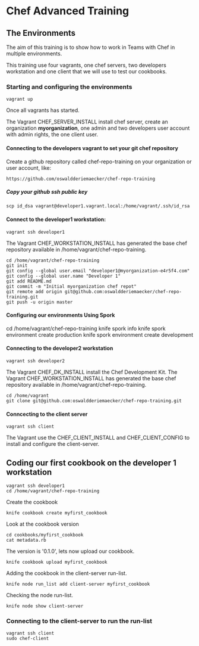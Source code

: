 # Chef Advanced Training

## The Environments

The aim of this training is to show how to work in Teams with Chef in multiple environments.

This training use four vagrants, one chef servers, two developers workstation and one client that we will use to test our cookbooks.

### Starting and configuring the environments

```
vagrant up
```

Once all vagrants has started.

The Vagrant CHEF_SERVER_INSTALL install chef server, create an organization **myorganization**, one admin and two developers user account with admin rights, the one client user.

#### Connecting to the developers vagrant to set your git chef repository

Create a github repository called chef-repo-training on your organization or user account, like:
```
https://github.com/oswaldderiemaecker/chef-repo-training
``` 

##### Copy your github ssh public key

```
scp id_dsa vagrant@developer1.vagrant.local:/home/vagrant/.ssh/id_rsa
```

#### Connect to the developer1 workstation:

```
vagrant ssh developer1
```

The Vagrant CHEF_WORKSTATION_INSTALL has generated the base chef repository available in /home/vagrant/chef-repo-training.

```
cd /home/vagrant/chef-repo-training
git init
git config --global user.email "developer1@myorganization-e4r5f4.com"
git config --global user.name "Developer 1"
git add README.md
git commit -m "Initial myorganization chef repot"
git remote add origin git@github.com:oswaldderiemaecker/chef-repo-training.git
git push -u origin master
```

#### Configuring our environments Using Spork

cd /home/vagrant/chef-repo-training
knife spork info
knife spork environment create production
knife spork environment create development

#### Connecting to the developer2 workstation

```
vagrant ssh developer2
```

The Vagrant CHEF_DK_INSTALL install the Chef Development Kit.
The Vagrant CHEF_WORKSTATION_INSTALL has generated the base chef repository available in /home/vagrant/chef-repo-training.

```
cd /home/vagrant
git clone git@github.com:oswaldderiemaecker/chef-repo-training.git
```

#### Conncecting to the client server

```
vagrant ssh client
```

The Vagrant use the CHEF_CLIENT_INSTALL and CHEF_CLIENT_CONFIG to install and configure the client-server. 

## Coding our first cookbook on the developer 1 workstation

```
vagrant ssh developer1
cd /home/vagrant/chef-repo-training
```

Create the cookbook

```
knife cookbook create myfirst_cookbook
```

Look at the cookbook version

```
cd cookbooks/myfirst_cookbook
cat metadata.rb
```

The version is '0.1.0', lets now upload our cookbook.

```
knife cookbook upload myfirst_cookbook
```

Adding the cookbook in the client-server run-list.

```
knife node run_list add client-server myfirst_cookbook
```

Checking the node run-list.

```
knife node show client-server
```

### Connecting to the client-server to run the run-list

```
vagrant ssh client
sudo chef-client
```



